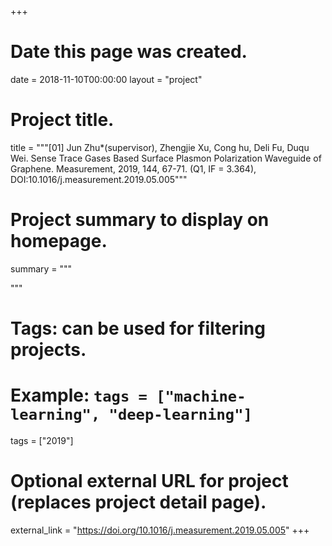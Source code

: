 +++
# Date this page was created.
date = 2018-11-10T00:00:00
layout = "project"

# Project title.
title = """[01] Jun Zhu*(supervisor), Zhengjie Xu, Cong hu, Deli Fu, Duqu Wei. Sense Trace Gases Based Surface Plasmon Polarization Waveguide of Graphene. Measurement, 2019, 144, 67-71. (Q1, IF = 3.364), DOI:10.1016/j.measurement.2019.05.005"""

# Project summary to display on homepage.
summary = """

 """

# Tags: can be used for filtering projects.
# Example: `tags = ["machine-learning", "deep-learning"]`
tags = ["2019"]

# Optional external URL for project (replaces project detail page).
external_link = "https://doi.org/10.1016/j.measurement.2019.05.005"
+++
